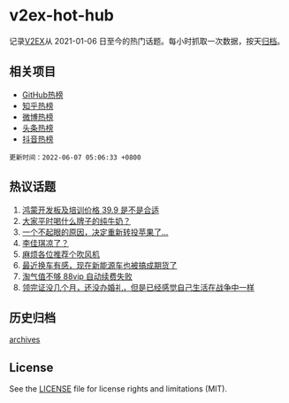 # v2ex-hot-hub

 记录[V2EX](https://www.v2ex.com/)从 2021-01-06 日至今的热门话题。每小时抓取一次数据，按天[归档](archives)。
 
 ## 相关项目

- [GitHub热榜](https://github.com/lonnyzhang423/github-hot-hub)
- [知乎热榜](https://github.com/lonnyzhang423/zhihu-hot-hub)
- [微博热榜](https://github.com/lonnyzhang423/weibo-hot-hub)
- [头条热榜](https://github.com/lonnyzhang423/toutiao-hot-hub)
- [抖音热榜](https://github.com/lonnyzhang423/douyin-hot-hub)


 `更新时间：2022-06-07 05:06:33 +0800`

## 热议话题

1. [鸿蒙开发板及培训价格 39.9 是不是合适](https://www.v2ex.com/t/857490)
1. [大家平时喝什么牌子的纯牛奶？](https://www.v2ex.com/t/857569)
1. [一个不起眼的原因，决定重新转投苹果了...](https://www.v2ex.com/t/857540)
1. [李佳琪凉了？](https://www.v2ex.com/t/857538)
1. [麻烦各位推荐个吹风机](https://www.v2ex.com/t/857472)
1. [最近换车有感，现在新能源车也被搞成期货了](https://www.v2ex.com/t/857503)
1. [淘气值不够 88vip 自动续费失败](https://www.v2ex.com/t/857487)
1. [领完证没几个月，还没办婚礼，但是已经感觉自己生活在战争中一样](https://www.v2ex.com/t/857648)

## 历史归档

[archives](archives)

## License

See the [LICENSE](LICENSE) file for license rights and limitations (MIT).
